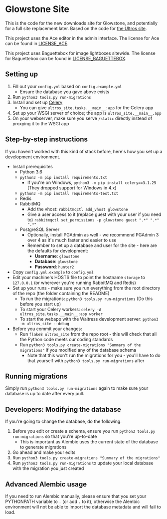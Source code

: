 Glowstone Site
==============

This is the code for the new downloads site for Glowstone, and potentially for a full site replacement
later. Based on the code for [the Ultros site](https://github.com/UltrosBot/Ultros-site).

This project uses the Ace editor in the admin interface. The license for Ace
can be found in [LICENSE_ACE](https://github.com/GlowstoneMC/Site/blob/master/LICENSE_ACE).

This project uses Baguettebox for image lightboxes sitewide. The license for Baguettebox
can be found in [LICENSE_BAGUETTEBOX](https://github.com/GlowstoneMC/Site/blob/master/LICENSE_BAGUETTEBOX).

Setting up
----------

1. Fill out your `config.yml` based on `config.example.yml`
    * Ensure the database you gave above exists
2. Run `python3 tools.py run-migrations`
3. Install and set up [Celery](http://www.celeryproject.org/)
    * You can give `ultros_site.tasks.__main__:app` for the Celery app
4. Set up your WSGI server of choice; the app is `ultros_site.__main__.app`
5. On your webserver, make sure you serve `/static` directly instead of proxying it to the WSGI app

Step-by-step instructions
-------------------------

If you haven't worked with this kind of stack before, here's how you set up a development environment.

* Install prerequisites
    * Python 3.6
    * `python3 -m pip install requirements.txt`
        * If you're on Windows, `python3 -m pip install celery==3.1.25` (They dropped support for Windows in 4.x)
    * `python3 -m pip install requirements-test.txt`
    * Redis
    * RabbitMQ
        * Add the vhost: `rabbitmqctl add_vhost glowstone`
        * Give a user access to it (replace guest with your user if you need to) `rabbitmqctl set_permissions -p glowstone guest ".*" ".*" ".*"`
    * PostgreSQL Server
        * Optionally, install PGAdmin as well - we recommend PGAdmin 3 over 4 as it's much faster and easier to use
        * Remember to set up a database and user for the site - here are the defaults for development:
            * **Username**: `glowstone`
            * **Database**: `glowstone`
            * **Password**: `hunter2`
* Copy `config.yml.example` to `config.yml`
* Edit your machine's HOSTS file to point the hostname `storage` to `127.0.0.1` (or wherever you're running RabbitMQ and Redis)
* Set up your runs - make sure you run everything from the root directory of the repo (the folder containing the README)
    * To run the migrations: `python3 tools.py run-migrations` (Do this before you start up)
    * To start your Celery workers: `celery -A ultros_site.tasks.__main__:app worker`
    * To start the webapp with the Waitress development server: `python3 -m ultros_site --debug`
* Before you commit your changes:
    * Run `flake8 ultros_site` from the repo root - this will check that all the Python code meets our coding standards
    * Run `python3 tools.py create-migrations "Summary of the migrations"` if you modified any of the database schema
        * Note that this won't run the migrations for you - you'll have to do that yourself with `python3 tools.py run-migrations` after

Running migrations
------------------

Simply run `python3 tools.py run-migrations` again to make sure your database is up to date after every pull.

Developers: Modifying the database
-----------------------------------

If you're going to change the database, do the following:

1. Before you edit or create a schema, ensure you run `python3 tools.py run-migrations` so that you're up-to-date
    * This is important as Alembic uses the current state of the database to generate migrations
2. Go ahead and make your edits
3. Run `python3 tools.py create-migrations "Summary of the migrations"`
4. Run `python3 tools.py run-migrations` to update your local database with the migration you just created

Advanced Alembic usage
----------------------

If you need to run Alembic manually, please ensure that you set your PYTHONPATH variable to `.` (or add `.` to it),
otherwise the Alembic environment will not be able to import the database metadata and will fail to load.
